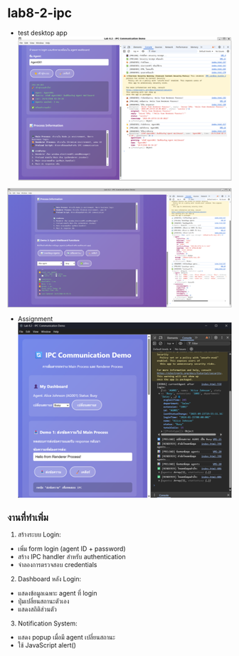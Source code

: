# lab8-2-ipc

- test desktop app
![alt text](./img/test-app.png)

![alt text](./img/test2.png)

- Assignment 
![alt text](./img/Assignment.png)

## งานที่ทำเพิ่ม

1. สร้างระบบ Login:
- เพิ่ม form login (agent ID + password)
- สร้าง IPC handler สำหรับ authentication
- จำลองการตรวจสอบ credentials

2. Dashboard หลัง Login:
- แสดงข้อมูลเฉพาะ agent ที่ login
- ปุ่มเปลี่ยนสถานะตัวเอง
- แสดงสถิติส่วนตัว

3. Notification System:
- แสดง popup เมื่อมี agent เปลี่ยนสถานะ
- ใช้ JavaScript alert()